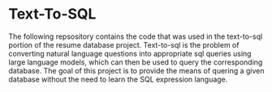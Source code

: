 # Text-To-SQL 

The following repsository contains the code that was used in the text-to-sql portion of the resume database project. Text-to-sql is the problem of converting natural 
language questions into appropriate sql queries using large language models, which can then be used to query the corresponding database. The goal of this project is to 
provide the means of quering a given database without the need to learn the SQL expression language. 

